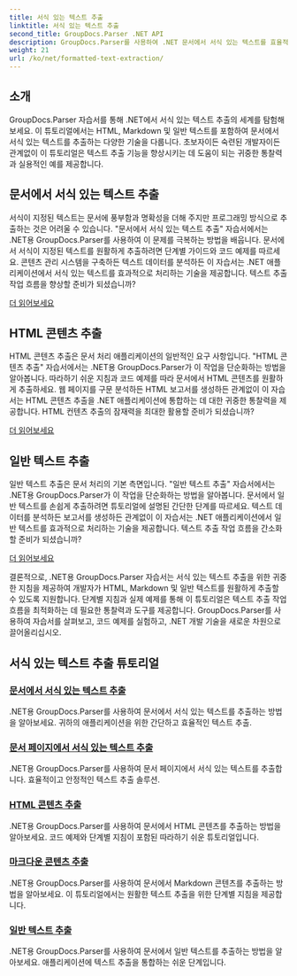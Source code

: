 ```yaml
---
title: 서식 있는 텍스트 추출
linktitle: 서식 있는 텍스트 추출
second_title: GroupDocs.Parser .NET API
description: GroupDocs.Parser를 사용하여 .NET 문서에서 서식 있는 텍스트를 효율적으로 추출합니다. HTML, Markdown 및 일반 텍스트를 원활하게 추출하는 방법을 알아보세요.
weight: 21
url: /ko/net/formatted-text-extraction/
---
```


## 소개

GroupDocs.Parser 자습서를 통해 .NET에서 서식 있는 텍스트 추출의 세계를 탐험해 보세요. 이 튜토리얼에서는 HTML, Markdown 및 일반 텍스트를 포함하여 문서에서 서식 있는 텍스트를 추출하는 다양한 기술을 다룹니다. 초보자이든 숙련된 개발자이든 관계없이 이 튜토리얼은 텍스트 추출 기능을 향상시키는 데 도움이 되는 귀중한 통찰력과 실용적인 예를 제공합니다.

## 문서에서 서식 있는 텍스트 추출

서식이 지정된 텍스트는 문서에 풍부함과 명확성을 더해 주지만 프로그래밍 방식으로 추출하는 것은 어려울 수 있습니다. "문서에서 서식 있는 텍스트 추출" 자습서에서는 .NET용 GroupDocs.Parser를 사용하여 이 문제를 극복하는 방법을 배웁니다. 문서에서 서식이 지정된 텍스트를 원활하게 추출하려면 단계별 가이드와 코드 예제를 따르세요. 콘텐츠 관리 시스템을 구축하든 텍스트 데이터를 분석하든 이 자습서는 .NET 애플리케이션에서 서식 있는 텍스트를 효과적으로 처리하는 기술을 제공합니다. 텍스트 추출 작업 흐름을 향상할 준비가 되셨습니까?

[더 읽어보세요](./extract-formatted-text-from-document/)

## HTML 콘텐츠 추출

HTML 콘텐츠 추출은 문서 처리 애플리케이션의 일반적인 요구 사항입니다. "HTML 콘텐츠 추출" 자습서에서는 .NET용 GroupDocs.Parser가 이 작업을 단순화하는 방법을 알아봅니다. 따라하기 쉬운 지침과 코드 예제를 따라 문서에서 HTML 콘텐츠를 원활하게 추출하세요. 웹 페이지를 구문 분석하든 HTML 보고서를 생성하든 관계없이 이 자습서는 HTML 콘텐츠 추출을 .NET 애플리케이션에 통합하는 데 대한 귀중한 통찰력을 제공합니다. HTML 컨텐츠 추출의 잠재력을 최대한 활용할 준비가 되셨습니까?

[더 읽어보세요](./extract-html-content/)

## 일반 텍스트 추출

일반 텍스트 추출은 문서 처리의 기본 측면입니다. "일반 텍스트 추출" 자습서에서는 .NET용 GroupDocs.Parser가 이 작업을 단순화하는 방법을 알아봅니다. 문서에서 일반 텍스트를 손쉽게 추출하려면 튜토리얼에 설명된 간단한 단계를 따르세요. 텍스트 데이터를 분석하든 보고서를 생성하든 관계없이 이 자습서는 .NET 애플리케이션에서 일반 텍스트를 효과적으로 처리하는 기술을 제공합니다. 텍스트 추출 작업 흐름을 간소화할 준비가 되셨습니까?

[더 읽어보세요](./extract-plain-text/)

결론적으로, .NET용 GroupDocs.Parser 자습서는 서식 있는 텍스트 추출을 위한 귀중한 지침을 제공하여 개발자가 HTML, Markdown 및 일반 텍스트를 원활하게 추출할 수 있도록 지원합니다. 단계별 지침과 실제 예제를 통해 이 튜토리얼은 텍스트 추출 작업 흐름을 최적화하는 데 필요한 통찰력과 도구를 제공합니다. GroupDocs.Parser를 사용하여 자습서를 살펴보고, 코드 예제를 실험하고, .NET 개발 기술을 새로운 차원으로 끌어올리십시오.
## 서식 있는 텍스트 추출 튜토리얼
### [문서에서 서식 있는 텍스트 추출](./extract-formatted-text-from-document/)
.NET용 GroupDocs.Parser를 사용하여 문서에서 서식 있는 텍스트를 추출하는 방법을 알아보세요. 귀하의 애플리케이션을 위한 간단하고 효율적인 텍스트 추출.
### [문서 페이지에서 서식 있는 텍스트 추출](./extract-formatted-text-from-document-page/)
.NET용 GroupDocs.Parser를 사용하여 문서 페이지에서 서식 있는 텍스트를 추출합니다. 효율적이고 안정적인 텍스트 추출 솔루션.
### [HTML 콘텐츠 추출](./extract-html-content/)
.NET용 GroupDocs.Parser를 사용하여 문서에서 HTML 콘텐츠를 추출하는 방법을 알아보세요. 코드 예제와 단계별 지침이 포함된 따라하기 쉬운 튜토리얼입니다.
### [마크다운 콘텐츠 추출](./extract-markdown-content/)
.NET용 GroupDocs.Parser를 사용하여 문서에서 Markdown 콘텐츠를 추출하는 방법을 알아보세요. 이 튜토리얼에서는 원활한 텍스트 추출을 위한 단계별 지침을 제공합니다.
### [일반 텍스트 추출](./extract-plain-text/)
.NET용 GroupDocs.Parser를 사용하여 문서에서 일반 텍스트를 추출하는 방법을 알아보세요. 애플리케이션에 텍스트 추출을 통합하는 쉬운 단계입니다.